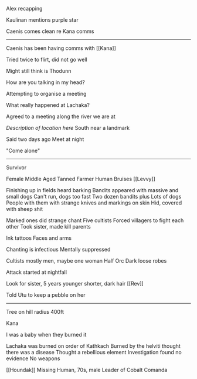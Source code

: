 Alex recapping

Kaulinan mentions purple star

Caenis comes clean re Kana comms

<hr>

Caenis has been having comms with [[Kana]]

Tried twice to flirt, did not go well

Might still think is Thodunn

How are you talking in my head?

Attempting to organise a meeting

What really happened at Lachaka?

Agreed to a meeting along the river we are at

*Description of location here*
South near a landmark

Said two days ago
Meet at night

"Come alone"

<hr>

Survivor

Female
Middle Aged 
Tanned
Farmer
Human
Bruises
[[Levvy]] 

Finishing up in fields
heard barking
Bandits appeared with massive and small dogs
Can't run, dogs too fast
Two dozen bandits plus 
Lots of dogs
People with them with strange knives and markings on skin
Hid, covered with sheep shit

Marked ones did strange chant
Five cultists
Forced villagers to fight each other
Took sister, made kill parents

Ink tattoos
Faces and arms

Chanting is infectious 
Mentally suppressed

Cultists mostly men, maybe one woman
Half Orc
Dark loose robes

Attack started at nightfall

Look for sister, 5 years younger shorter, dark hair [[Rev]]

Told Utu to keep a pebble on her

<hr>

Tree on hill radius 400ft


Kana

I was a baby when they burned it

Lachaka was burned on order of Kathkach
Burned by the helviti
thought there was a disease
Thought a rebellious element
Investigation found no evidence
No weapons

[[Houndak]] Missing Human, 70s, male
Leader of Cobalt Comanda


